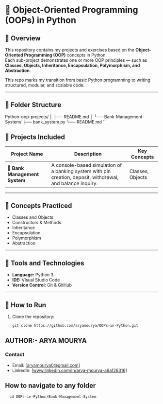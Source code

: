 # 🐍 Object-Oriented Programming (OOPs) in Python  

## 📘 Overview  
This repository contains my projects and exercises based on the **Object-Oriented Programming (OOP)** concepts in Python.  
Each sub-project demonstrates one or more OOP principles — such as **Classes, Objects, Inheritance, Encapsulation, Polymorphism, and Abstraction**.  

This repo marks my transition from basic Python programming to writing structured, modular, and scalable code.  

---
## 📁 Folder Structure
Python-oop-projects/
│
├── README.md
│
└── Bank-Management-System/
    ├── bank_system.py
    └── README.md
``


## 🧱 Projects Included  
| Project Name | Description | Key Concepts |
|---------------|-------------|---------------|
| 🏦 **Bank Management System** | A console-based simulation of a banking system with pin creation, deposit, withdrawal, and balance inquiry. | Classes, Objects|

---

## 🧠 Concepts Practiced  
- Classes and Objects  
- Constructors & Methods  
- Inheritance  
- Encapsulation  
- Polymorphism  
- Abstraction  

---

## 🧩 Tools and Technologies  
- **Language:** Python 3  
- **IDE:** Visual Studio Code  
- **Version Control:** Git & GitHub  

---

## 🚀 How to Run  
1. Clone the repository:  
   ```bash
   git clone https://github.com/aryamourya/OOPs-in-Python.git

## AUTHOR:- ARYA MOURYA
### Contact 
 - Email: [aryamourya0@gmail.com]
 - LinkedIn:
   [www.linkedin.com/in/arya-mourya-a6a126316]

## How to navigate to any folder
```
  cd OOPs-in-Python/Bank-Management-System
```

